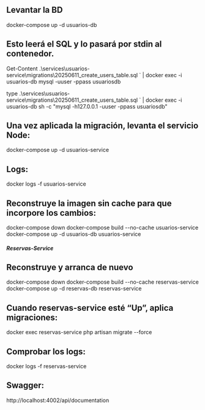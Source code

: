 




#####   ##############################################

## Levantar la BD
docker-compose up -d usuarios-db

## Esto leerá el SQL y lo pasará por stdin al contenedor.
Get-Content .\services\usuarios-service\migrations\20250611_create_users_table.sql `
  | docker exec -i usuarios-db mysql -uuser -ppass usuariosdb



type .\services\usuarios-service\migrations\20250611_create_users_table.sql `
  | docker exec -i usuarios-db sh -c "mysql -h127.0.0.1 -uuser -ppass usuariosdb"

## Una vez aplicada la migración, levanta el servicio Node:
docker-compose up -d usuarios-service

## Logs:
docker logs -f usuarios-service

## Reconstruye la imagen sin cache para que incorpore los cambios:
docker-compose down
docker-compose build --no-cache usuarios-service
docker-compose up -d usuarios-db usuarios-service









##### Reservas-Service ########################################

## Reconstruye y arranca de nuevo
docker-compose down
docker-compose build --no-cache reservas-service
docker-compose up -d reservas-db reservas-service

## Cuando reservas-service esté “Up”, aplica migraciones:
docker exec reservas-service php artisan migrate --force

## Comprobar los logs:
docker logs -f reservas-service

## Swagger:
http://localhost:4002/api/documentation
























